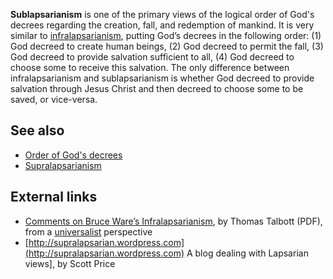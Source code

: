 **Sublapsarianism** is one of the primary views of the logical
order of God's decrees regarding the creation, fall, and redemption
of mankind. It is very similar to
[infralapsarianism](Infralapsarianism "Infralapsarianism"), putting
God’s decrees in the following order: (1) God decreed to create
human beings, (2) God decreed to permit the fall, (3) God decreed
to provide salvation sufficient to all, (4) God decreed to choose
some to receive this salvation. The only difference between
infralapsarianism and sublapsarianism is whether God decreed to
provide salvation through Jesus Christ and then decreed to choose
some to be saved, or vice-versa.


## See also

-   [Order of God's decrees](Order_of_God's_decrees "Order of God's decrees")
-   [Supralapsarianism](Supralapsarianism "Supralapsarianism")

## External links

-   [Comments on Bruce Ware’s Infralapsarianism](http://www.willamette.edu/~ttalbott/Ware-comments.pdf),
    by Thomas Talbott (PDF), from a
    [universalist](Universalism "Universalism") perspective
-   [http://supralapsarian.wordpress.com](http://supralapsarian.wordpress.com)
    A blog dealing with Lapsarian views], by Scott Price



